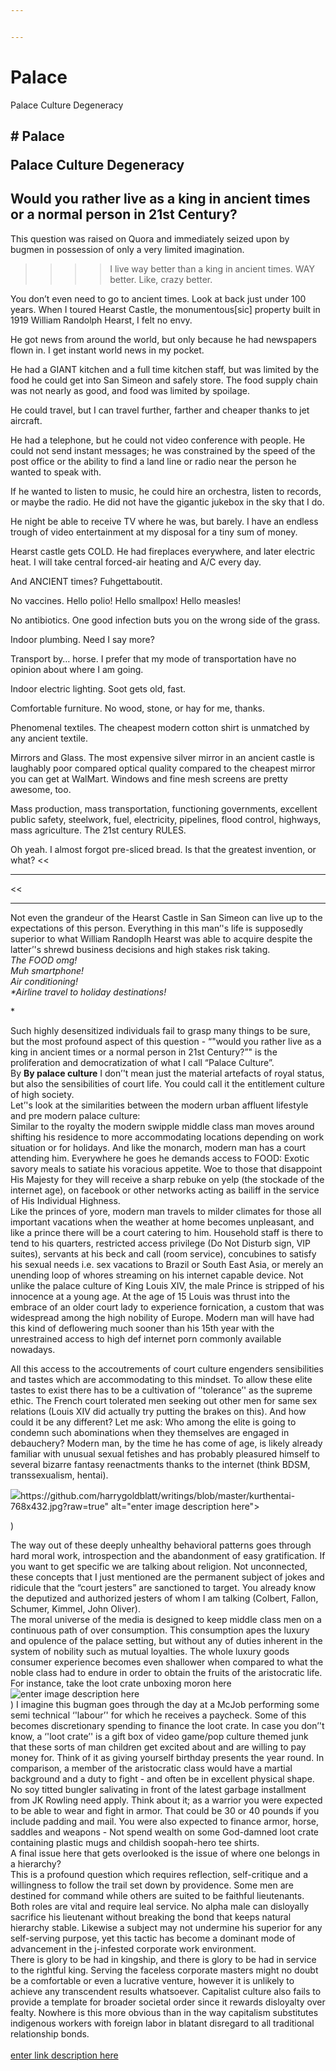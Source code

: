 ```yaml
---


---
```


<h1 id="palace">Palace</h1>
<p>Palace Culture Degeneracy</p>
<h2 id="would-you-rather-live-as-a-king-in-ancient-times-or-a-normal-person-in-21st-century"># Palace

Palace Culture Degeneracy

## Would you rather live as a king in ancient times or a normal person in 21st Century?</h2>
<p>

This question was raised on Quora and immediately seized upon by bugmen in possession of only a very limited imagination.</p>
<blockquote>
<blockquote>
<p>

>> I live way better than a king in ancient times. WAY better. Like, crazy better.</p>
</blockquote>
</blockquote>
<p>

You don’t even need to go to ancient times. Look at back just under 100 years. When I toured Hearst Castle, the monumentous[sic] property built in 1919 William Randolph Hearst, I felt no envy.</p>
<p>

He got news from around the world, but only because he had newspapers flown in. I get instant world news in my pocket.</p>
<p>

He had a GIANT kitchen and a full time kitchen staff, but was limited by the food he could get into San Simeon and safely store. The food supply chain was not nearly as good, and food was limited by spoilage.</p>
<p>

He could travel, but I can travel further, farther and cheaper thanks to jet aircraft.</p>
<p>

He had a telephone, but he could not video conference with people. He could not send instant messages; he was constrained by the speed of the post office or the ability to find a land line or radio near the person he wanted to speak with.</p>
<p>

If he wanted to listen to music, he could hire an orchestra, listen to records, or maybe the radio. He did not have the gigantic jukebox in the sky that I do.</p>
<p>

He night be able to receive TV where he was, but barely. I have an endless trough of video entertainment at my disposal for a tiny sum of money.</p>
<p>

Hearst castle gets COLD. He had fireplaces everywhere, and later electric heat. I will take central forced-air heating and A/C every day.</p>
<p>

And ANCIENT times? Fuhgettaboutit.</p>
<p>

No vaccines. Hello polio! Hello smallpox! Hello measles!</p>
<p>

No antibiotics. One good infection buts you on the wrong side of the grass.</p>
<p>

Indoor plumbing. Need I say more?</p>
<p>

Transport by… horse. I prefer that my mode of transportation have no opinion about where I am going.</p>
<p>

Indoor electric lighting. Soot gets old, fast.</p>
<p>

Comfortable furniture. No wood, stone, or hay for me, thanks.</p>
<p>

Phenomenal textiles. The cheapest modern cotton shirt is unmatched by any ancient textile.</p>
<p>

Mirrors and Glass. The most expensive silver mirror in an ancient castle is laughably poor compared optical quality compared to the cheapest mirror you can get at WalMart. Windows and fine mesh screens are pretty awesome, too.</p>
<p>

Mass production, mass transportation, functioning governments, excellent public safety, steelwork, fuel, electricity, pipelines, flood control, highways, mass agriculture. The 21st century RULES.</p>
<p>

Oh yeah. I almost forgot pre-sliced bread. Is that the greatest invention, or what? &lt;&lt;</p>
<hr>
<p><<


---


Not even the grandeur of the Hearst Castle in San Simeon can live up to the expectations of this person. Everything in this man’'s life is supposedly superior to what William Randoplh Hearst was able to acquire despite the latter’'s shrewd business decisions and high stakes risk taking.<br>
<em>
*The FOOD omg!</em><br>
<em>*
*Muh smartphone!</em><br>
<em>* 
*Air conditioning!</em><br>
<em>*
*Airline travel to holiday destinations!</em></p>
<p>*

Such highly desensitized individuals fail to grasp many things to be sure, but the most profound aspect of this question - “"would you rather live as a king in ancient times or a normal person in 21st Century?”" is the proliferation and democratization of what I call “Palace Culture”.<br>
By <strong>
By **palace culture</strong>** I don’'t mean just the material artefacts of royal status, but also the sensibilities of court life. You could call it the entitlement culture of high society.<br>
Let’'s look at the similarities between the modern urban affluent lifestyle and pre modern palace culture:<br> 
Similar to the royalty the modern swipple middle class man moves around shifting his residence to more accommodating locations depending on work situation or for holidays. And like the monarch, modern man has a court attending him. Everywhere he goes he demands access to FOOD:  Exotic savory meals to satiate his voracious appetite. Woe to those that disappoint His Majesty for they will receive a sharp rebuke on yelp (the stockade of the internet age), on facebook or other networks acting as bailiff in the service of His Individual Highness.<br>
Like the princes of yore, modern man travels to milder climates for those all important vacations when the weather at home becomes unpleasant, and like a prince there will be a court catering to him. Household staff is there to tend to his quarters, restricted access privilege (Do Not Disturb sign, VIP suites), servants at his beck and call (room service), concubines to satisfy his sexual needs i.e. sex vacations to Brazil or South East Asia, or merely an unending loop of whores streaming on his internet capable device. Not unlike the palace culture of King Louis XIV, the male Prince is stripped of his innocence at a young age. At the age of 15 Louis was thrust into the embrace of an older court lady to experience fornication, a custom that was widespread among the high nobility of Europe. Modern man will have had this kind of deflowering much sooner than his 15th year with the unrestrained access to high def internet porn commonly available nowadays.</p>
<p> 

All this access to the accoutrements of court culture engenders sensibilities and tastes which are accommodating to this mindset. To allow these elite tastes to exist there has to be a cultivation of ‘'tolerance’' as the supreme ethic. The French court tolerated men seeking out other men for same sex relations (Louis XIV did actually try putting the brakes on this). And how could it be any different? Let me ask: Who among the elite is going to condemn such abominations when they themselves are engaged in debauchery? Modern man, by the time he has come of age, is likely already familiar with unusual sexual fetishes and has probably pleasured himself to several bizarre fantasy reenactments thanks to the internet (think BDSM, transsexualism, hentai).</p>
<p><img src="


![enter image description here](https://github.com/harrygoldblatt/writings/blob/master/kurthentai-768x432.jpg?raw=true" alt="enter image description here"></p>
<p>)

The way out of these deeply unhealthy behavioral patterns goes through hard moral work, introspection and the abandonment of easy gratification. If you want to get specific we are talking about religion. Not unconnected, these concepts that I just mentioned are the permanent subject of jokes and ridicule that the “court jesters” are sanctioned to target. You already know the deputized and authorized jesters of whom I am talking (Colbert, Fallon, Schumer, Kimmel, John Oliver).<br> 
The moral universe of the media is designed to keep middle class men on a continuous path of over consumption. This consumption apes the luxury and opulence of the palace setting, but without any of duties inherent in the system of nobility such as mutual loyalties. The whole luxury goods consumer experience becomes even shallower when compared to what the noble class had to endure in order to obtain the fruits of the aristocratic life. For instance, take the loot crate unboxing moron here<br>
<img src="
![enter image description here](https://github.com/harrygoldblatt/writings/blob/master/buttscrying.png?raw=true" alt="enter image description here"><br>)
I imagine this bugman goes through the day at a McJob performing some semi technical ‘'labour’' for which he receives a paycheck. Some of this becomes discretionary spending to finance the loot crate. In case you don’'t know, a ‘'loot crate’' is a gift box of video game/pop culture themed junk that these sorts of man children get excited about and are willing to pay money for. Think of it as giving yourself birthday presents the year round. In comparison, a member of the aristocratic class would have a martial background and a duty to fight - and often be in excellent physical shape. No soy titted bungler salivating in front of the latest garbage installment from JK Rowling need apply. Think about it; as a warrior you were expected to be able to wear and fight in armor. That could be 30 or 40 pounds if you include padding and mail. You were also expected to finance armor, horse, saddles and weapons - Not spend wealth on some God-damned loot crate containing plastic mugs and childish soopah-hero tee shirts.<br>
A final issue here that gets overlooked is the issue of where one belongs in a hierarchy?<br>
This is a profound question which requires reflection, self-critique and a willingness to follow the trail set down by providence. Some men are destined for command while others are suited to be faithful lieutenants. Both roles are vital and require leal service. No alpha male can disloyally sacrifice his lieutenant without breaking the bond that keeps natural hierarchy stable. Likewise a subject may not undermine his superior for any self-serving purpose, yet this tactic has become a dominant mode of advancement in the j-infested corporate work environment.<br>
There is glory to be had in kingship, and there is glory to be had in service to the rightful king. Serving the faceless corporate masters might no doubt be a comfortable or even a lucrative venture, however it is unlikely to achieve any transcendent results whatsoever. Capitalist culture also fails to provide a template for broader societal order since it rewards disloyalty over fealty. Nowhere is this more obvious than in the way capitalism substitutes indigenous workers with foreign labor in blatant disregard to all traditional relationship bonds.<br>
<a href="palace_culture">   
[enter link description here</a></p>
](palace_culture)
<!--stackedit_data:
eyJoaXN0b3J5IjpbOTE1MjEzODEwXX0=
-->